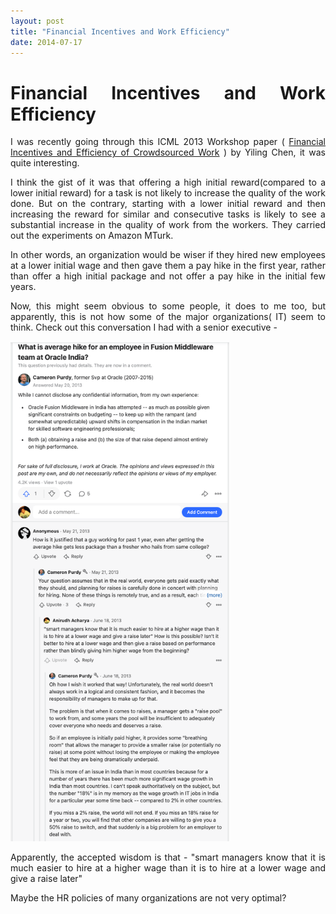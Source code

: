 ```yaml
---
layout: post
title: "Financial Incentives and Work Efficiency"
date: 2014-07-17
---
```


<style>body {text-align: justify}</style>

# Financial Incentives and Work Efficiency

I was recently going through this ICML 2013 Workshop paper ( [Financial Incentives and Efficiency of Crowdsourced Work](https://www.aaai.org/ocs/index.php/AAAI/AAAI13/paper/viewFile/6301/6887) ) by Yiling Chen, it was quite interesting.

I think the gist of it was that offering a high initial reward(compared to a lower initial reward) for a task is not likely to increase the quality of the work done. But on the contrary, starting with a lower initial reward and then increasing the reward for similar and consecutive tasks is likely to see a substantial increase in the quality of work from the workers. They carried out the experiments on Amazon MTurk.

In other words, an organization would be wiser if they hired new employees at a lower initial wage and then gave them a pay hike in the first year, rather than offer a high initial package and not offer a pay hike in the initial few years.

Now, this might seem obvious to some people, it does to me too, but apparently, this is not how some of the major organizations( IT) seem to think. Check out this conversation I had with a senior executive -

<img src="/images/incentives.png" alt="Conversation Thread" style="height: 800px; width:350px;"/>

Apparently, the accepted wisdom is that - "smart managers know that it is much easier to hire at a higher wage than it is to hire at a lower wage and give a raise later"

Maybe the HR policies of many organizations are not very optimal?

